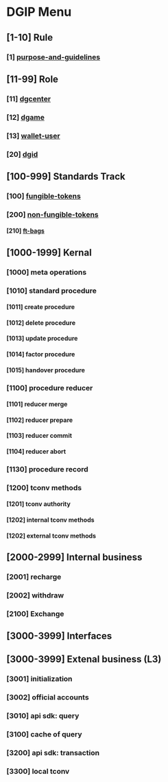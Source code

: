 # DGIP Menu

## [1-10] Rule

### [1] [purpose-and-guidelines](./dgip-1:dgip-purpose-and-guidelines.md)

## [11-99] Role

### [11] [dgcenter](./dgip-11:dgcenter.md)

### [12] [dgame](./dgip-12:dgame.md)

### [13] [wallet-user](./dgip-13:wallet-user.md)

### [20] [dgid](./dgip-20:dgid.md)

## [100-999] Standards Track

### [100] [fungible-tokens](./dgip-100:fungible-tokens.md)

### [200] [non-fungible-tokens](./dgip-200:non-fungible-tokens.md)

#### [210] [ft-bags](./ft-bags.md)

## [1000-1999] Kernal

### [1000] meta operations

### [1010] standard procedure

#### [1011] create procedure

#### [1012] delete procedure

#### [1013] update procedure

#### [1014] factor procedure

#### [1015] handover procedure

### [1100] procedure reducer

#### [1101] reducer merge

#### [1102] reducer prepare

#### [1103] reducer commit

#### [1104] reducer abort

### [1130] procedure record

### [1200] tconv methods

#### [1201] tconv authority

#### [1202] internal tconv methods

#### [1202] external tconv methods

## [2000-2999] Internal business

### [2001] recharge

### [2002] withdraw

### [2100] Exchange

## [3000-3999] Interfaces

## [3000-3999] Extenal business (L3)

### [3001] initialization

### [3002] official accounts

### [3010] api sdk: query

### [3100] cache of query

### [3200] api sdk: transaction

### [3300] local tconv
